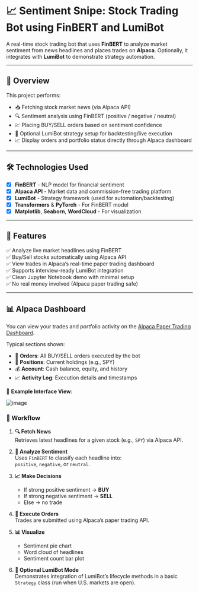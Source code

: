 # 📈 Sentiment Snipe: Stock Trading Bot using FinBERT and LumiBot

A real-time stock trading bot that uses **FinBERT** to analyze market sentiment from news headlines and places trades on **Alpaca**. Optionally, it integrates with **LumiBot** to demonstrate strategy automation.

---

## 📌 Overview

This project performs:

- 📥 Fetching stock market news (via Alpaca API)
- 🔍 Sentiment analysis using FinBERT (positive / negative / neutral)
- 💹 Placing BUY/SELL orders based on sentiment confidence
- 🤖 Optional LumiBot strategy setup for backtesting/live execution
- 📈 Display orders and portfolio status directly through Alpaca dashboard

---

## 🛠️ Technologies Used

- [x] **FinBERT** - NLP model for financial sentiment
- [x] **Alpaca API** - Market data and commission-free trading platform
- [x] **LumiBot** - Strategy framework (used for automation/backtesting)
- [x] **Transformers** & **PyTorch** - For FinBERT model
- [x] **Matplotlib**, **Seaborn**, **WordCloud** - For visualization

---

## 🎯 Features

✅ Analyze live market headlines using FinBERT  
✅ Buy/Sell stocks automatically using Alpaca API  
✅ View trades in Alpaca’s real-time paper trading dashboard  
✅ Supports interview-ready LumiBot integration  
✅ Clean Jupyter Notebook demo with minimal setup  
✅ No real money involved (Alpaca paper trading safe)

---

## 📊 Alpaca Dashboard

You can view your trades and portfolio activity on the [Alpaca Paper Trading Dashboard](https://app.alpaca.markets/paper/dashboard).

Typical sections shown:

- 📄 **Orders**: All BUY/SELL orders executed by the bot  
- 💼 **Positions**: Current holdings (e.g., SPY)  
- 💰 **Account**: Cash balance, equity, and history  
- 📈 **Activity Log**: Execution details and timestamps

🧪 **Example Interface View**:

![image](https://github.com/user-attachments/assets/6abf9808-8493-4e8f-a0eb-7edef6ba0483)


### 🧠 Workflow

1. **🔍 Fetch News**  
   Retrieves latest headlines for a given stock (e.g., `SPY`) via Alpaca API.

2. **🧠 Analyze Sentiment**  
   Uses `FinBERT` to classify each headline into:  
   `positive`, `negative`, or `neutral`.

3. **📈 Make Decisions**  
   - If strong positive sentiment → **BUY**  
   - If strong negative sentiment → **SELL**  
   - Else → no trade

4. **💼 Execute Orders**  
   Trades are submitted using Alpaca’s paper trading API.

5. **📊 Visualize**  
   - Sentiment pie chart  
   - Word cloud of headlines  
   - Sentiment count bar plot

6. **🤖 Optional LumiBot Mode**  
   Demonstrates integration of LumiBot’s lifecycle methods in a basic `Strategy` class (run when U.S. markets are open).
